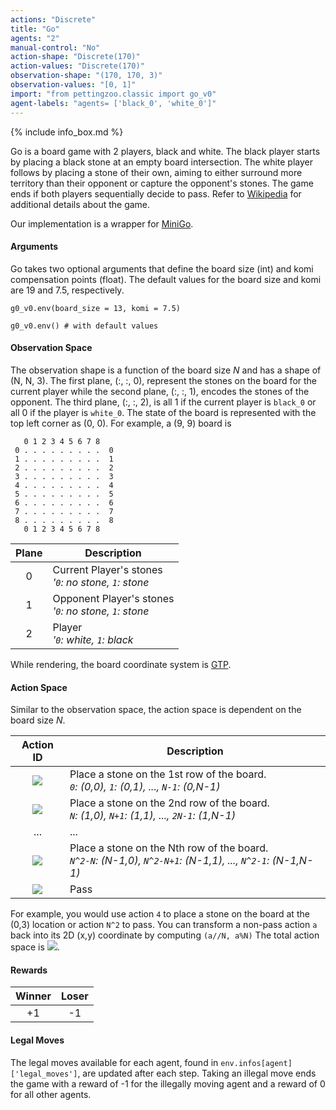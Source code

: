 ```yaml
---
actions: "Discrete"
title: "Go"
agents: "2"
manual-control: "No"
action-shape: "Discrete(170)"
action-values: "Discrete(170)"
observation-shape: "(170, 170, 3)"
observation-values: "[0, 1]"
import: "from pettingzoo.classic import go_v0"
agent-labels: "agents= ['black_0', 'white_0']"
---
```


{% include info_box.md %}



Go is a board game with 2 players, black and white. The black player starts by placing a black stone at an empty board intersection. The white player follows by placing a stone of their own, aiming to either surround more territory than their opponent or capture the opponent's stones. The game ends if both players sequentially decide to pass. Refer to [Wikipedia](https://en.wikipedia.org/wiki/Go_(game)) for additional details about the game.

Our implementation is a wrapper for [MiniGo](https://github.com/tensorflow/minigo).

#### Arguments

Go takes two optional arguments that define the board size (int) and komi compensation points (float). The default values for the board size and komi are 19 and 7.5, respectively.

`g0_v0.env(board_size = 13, komi = 7.5)`

`g0_v0.env() # with default values`

#### Observation Space

The observation shape is a function of the board size _N_ and has a shape of (N, N, 3). The first plane, (:, :, 0), represent the stones on the board for the current player while the second plane, (:, :, 1), encodes the stones of the opponent. The third plane, (:, :, 2), is all 1 if the current player is `black_0` or all 0 if the player is `white_0`. The state of the board is represented with the top left corner as (0, 0). For example, a (9, 9) board is  
```
   0 1 2 3 4 5 6 7 8
 0 . . . . . . . . .  0
 1 . . . . . . . . .  1
 2 . . . . . . . . .  2
 3 . . . . . . . . .  3
 4 . . . . . . . . .  4
 5 . . . . . . . . .  5
 6 . . . . . . . . .  6
 7 . . . . . . . . .  7
 8 . . . . . . . . .  8
   0 1 2 3 4 5 6 7 8
```

|  Plane  | Description                                               |
|:-------:|-----------------------------------------------------------|
|    0    | Current Player's stones<br>_'`0`: no stone, `1`: stone_   |
|    1    | Opponent Player's stones<br>_'`0`: no stone, `1`: stone_  |
|    2    | Player<br>_'`0`: white, `1`: black_                       |

While rendering, the board coordinate system is [GTP](http://www.lysator.liu.se/~gunnar/gtp/). 



#### Action Space

Similar to the observation space, the action space is dependent on the board size _N_.

|                          Action ID                           | Description                                                  |
| :----------------------------------------------------------: | ------------------------------------------------------------ |
| <img src="https://render.githubusercontent.com/render/math?math=0 \ldots (N-1)"> | Place a stone on the 1st row of the board.<br>_`0`: (0,0), `1`: (0,1), ..., `N-1`: (0,N-1)_ |
| <img src="https://render.githubusercontent.com/render/math?math=N \ldots (2N- 1)"> | Place a stone on the 2nd row of the board.<br>_`N`: (1,0), `N+1`: (1,1), ..., `2N-1`: (1,N-1)_ |
|                             ...                              | ...                                                          |
| <img src="https://render.githubusercontent.com/render/math?math=N^2-N \ldots N^2-1"> | Place a stone on the Nth row of the board.<br>_`N^2-N`: (N-1,0), `N^2-N+1`: (N-1,1), ..., `N^2-1`: (N-1,N-1)_ |
| <img src="https://render.githubusercontent.com/render/math?math=N^2"> | Pass                                                         |

For example, you would use action `4` to place a stone on the board at the (0,3) location or action `N^2` to pass. You can transform a non-pass action `a` back into its 2D (x,y) coordinate by computing `(a//N, a%N)` The total action space is <img src="https://render.githubusercontent.com/render/math?math=N^2 %2B 1">.

#### Rewards

| Winner | Loser |
| :----: | :---: |
| +1     | -1    |

#### Legal Moves

The legal moves available for each agent, found in `env.infos[agent]['legal_moves']`, are updated after each step. Taking an illegal move ends the game with a reward of -1 for the illegally moving agent and a reward of 0 for all other agents.
